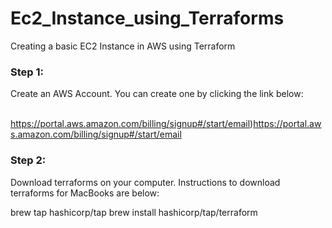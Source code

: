 # Ec2_Instance_using_Terraforms
Creating a basic EC2 Instance in AWS using Terraform

<h3>Step 1:</h3>
Create an AWS Account. You can create one by clicking the link below: <br><br>

https://portal.aws.amazon.com/billing/signup#/start/email)https://portal.aws.amazon.com/billing/signup#/start/email 

<h3>
  Step 2:
</h3>
Download terraforms on your computer. Instructions to download terraforms for MacBooks are below:

brew tap hashicorp/tap
brew install hashicorp/tap/terraform



